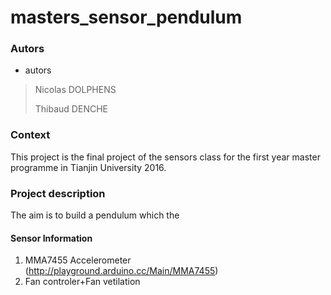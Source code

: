 # masters_sensor_pendulum

###  Autors
* autors

 >  Nicolas DOLPHENS
 > 
 >  Thibaud DENCHE

### Context
This project is the final project of the sensors class for the first year master programme in Tianjin University 2016.

### Project description
The aim is to build a pendulum which the 

####  Sensor Information
  1. MMA7455 Accelerometer (http://playground.arduino.cc/Main/MMA7455)
  2. Fan controler+Fan vetilation
